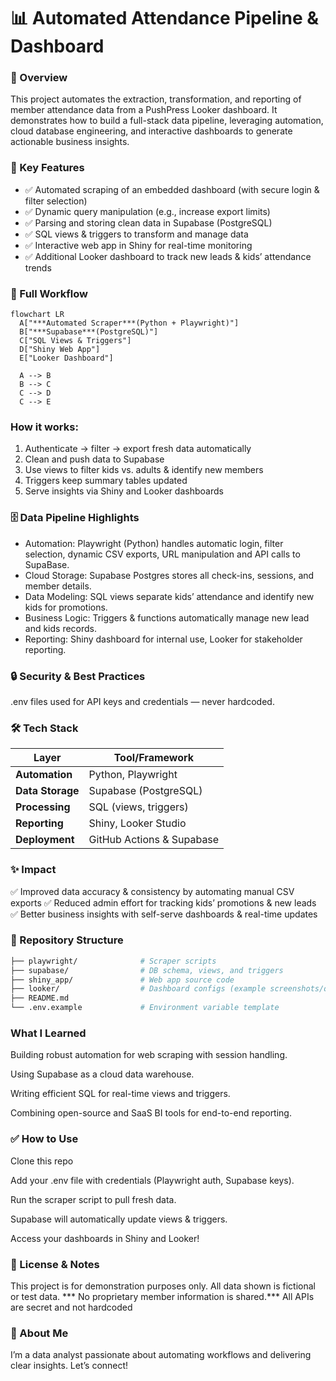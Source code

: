 # 📊 Automated Attendance Pipeline & Dashboard


### 📌 Overview
This project automates the extraction, transformation, and reporting of member attendance data from a PushPress Looker dashboard.
It demonstrates how to build a full-stack data pipeline, leveraging automation, cloud database engineering, and interactive dashboards to generate actionable business insights.

### 🚀 Key Features
- ✅ Automated scraping of an embedded dashboard (with secure login & filter selection)
- ✅ Dynamic query manipulation (e.g., increase export limits)
- ✅ Parsing and storing clean data in Supabase (PostgreSQL)
- ✅ SQL views & triggers to transform and manage data
- ✅ Interactive web app in Shiny for real-time monitoring
- ✅ Additional Looker dashboard to track new leads & kids’ attendance trends

### 🔗 Full Workflow
```mermaid
flowchart LR
  A["***Automated Scraper***(Python + Playwright)"]
  B["***Supabase***(PostgreSQL)"]
  C["SQL Views & Triggers"]
  D["Shiny Web App"]
  E["Looker Dashboard"]

  A --> B
  B --> C
  C --> D
  C --> E
```
### How it works:
1. Authenticate → filter → export fresh data automatically
2. Clean and push data to Supabase
3. Use views to filter kids vs. adults & identify new members
4. Triggers keep summary tables updated
5. Serve insights via Shiny and Looker dashboards

### 🗄️ Data Pipeline Highlights
- Automation: Playwright (Python) handles automatic login, filter selection, dynamic CSV exports, URL manipulation and API calls to SupaBase.
- Cloud Storage: Supabase Postgres stores all check-ins, sessions, and member details.
- Data Modeling: SQL views separate kids’ attendance and identify new kids for promotions. 
- Business Logic: Triggers & functions automatically manage new lead and kids records.
- Reporting: Shiny dashboard for internal use, Looker for stakeholder reporting.

### 🔒 Security & Best Practices
.env files used for API keys and credentials — never hardcoded.

### 🛠️ Tech Stack
| Layer            | Tool/Framework            |
| ---------------- | ------------------------- |
| **Automation**   | Python, Playwright        |
| **Data Storage** | Supabase (PostgreSQL)     |
| **Processing**   | SQL (views, triggers)     |
| **Reporting**    | Shiny, Looker Studio      |
| **Deployment**   | GitHub Actions & Supabase |


### ✨ Impact
✅ Improved data accuracy & consistency by automating manual CSV exports
✅ Reduced admin effort for tracking kids’ promotions & new leads
✅ Better business insights with self-serve dashboards & real-time updates

### 📂 Repository Structure
```bash
├── playwright/              # Scraper scripts
├── supabase/                # DB schema, views, and triggers
├── shiny_app/               # Web app source code
├── looker/                  # Dashboard configs (example screenshots/queries)
├── README.md
└── .env.example             # Environment variable template
```
### What I Learned
Building robust automation for web scraping with session handling.

Using Supabase as a cloud data warehouse.

Writing efficient SQL for real-time views and triggers.

Combining open-source and SaaS BI tools for end-to-end reporting.

### ✅ How to Use
Clone this repo

Add your .env file with credentials (Playwright auth, Supabase keys).

Run the scraper script to pull fresh data.

Supabase will automatically update views & triggers.

Access your dashboards in Shiny and Looker!

### 🤝 License & Notes
This project is for demonstration purposes only.
All data shown is fictional or test data.
*** No proprietary member information is shared.***
All APIs are secret and not hardcoded

### 👋 About Me
I’m a data analyst passionate about automating workflows and delivering clear insights.
Let’s connect!
